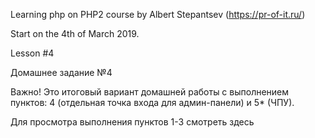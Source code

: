 Learning php on PHP2 course by Albert Stepantsev (https://pr-of-it.ru/)

Start on the 4th of March 2019. 

Lesson #4 

Домашнее задание №4

Важно! Это итоговый вариант домашней работы с выполнением пунктов:
4 (отдельная точка входа для админ-панели) и 5* (ЧПУ).


Для просмотра выполнения пунктов 1-3 смотреть здесь

